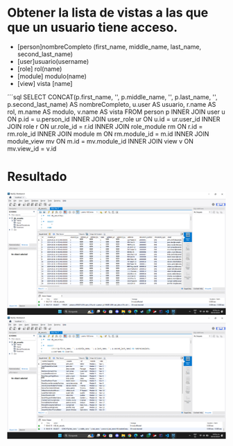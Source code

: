 # Obtener la lista de vistas a las que que un usuario tiene acceso.
 - [person]nombreCompleto (first_name, middle_name, last_name, second_last_name)
 - [user]usuario(username)
 - [role] rol(name)
 - [module] modulo(name)
 - [view] vista [name]

´´´sql
    SELECT 
        CONCAT(p.first_name, '', p.middle_name, '', p.last_name, '', p.second_last_name) AS nombreCompleto,
        u.user AS usuario,
        r.name AS rol,
        m.name AS modulo,
        v.name AS vista
    FROM 
        person p
    INNER JOIN user u ON p.id = u.person_id
    INNER JOIN user_role ur ON u.id = ur.user_id
    INNER JOIN role r ON ur.role_id = r.id
    INNER JOIN role_module rm ON r.id = rm.role_id
    INNER JOIN module m ON rm.module_id = m.id
    INNER JOIN module_view mv ON m.id = mv.module_id
    INNER JOIN view v ON mv.view_id = v.id

# Resultado
![Completo](img/Completa.png)
![Filtrada](img/Filtrada.png)
